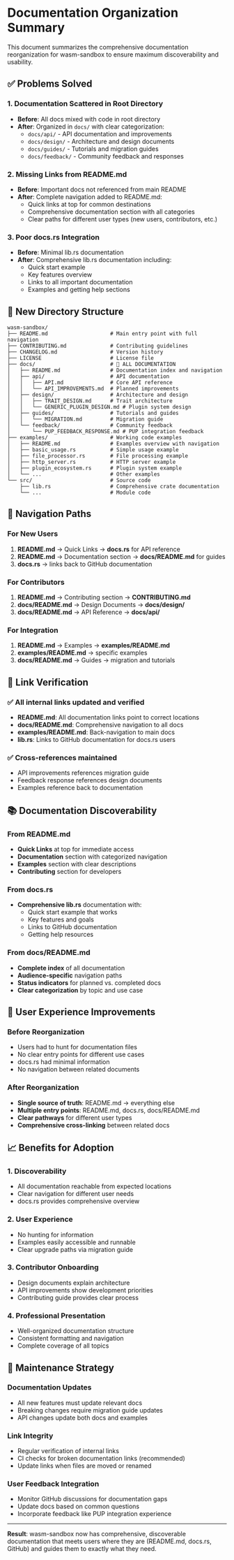 # Documentation Organization Summary

This document summarizes the comprehensive documentation reorganization for wasm-sandbox to ensure maximum discoverability and usability.

## ✅ Problems Solved

### 1. **Documentation Scattered in Root Directory**

- **Before**: All docs mixed with code in root directory
- **After**: Organized in `docs/` with clear categorization:
  - `docs/api/` - API documentation and improvements
  - `docs/design/` - Architecture and design documents
  - `docs/guides/` - Tutorials and migration guides
  - `docs/feedback/` - Community feedback and responses

### 2. **Missing Links from README.md**

- **Before**: Important docs not referenced from main README
- **After**: Complete navigation added to README.md:
  - Quick links at top for common destinations
  - Comprehensive documentation section with all categories
  - Clear paths for different user types (new users, contributors, etc.)

### 3. **Poor docs.rs Integration**

- **Before**: Minimal lib.rs documentation
- **After**: Comprehensive lib.rs documentation including:
  - Quick start example
  - Key features overview
  - Links to all important documentation
  - Examples and getting help sections

## 📁 New Directory Structure

```
wasm-sandbox/
├── README.md                    # Main entry point with full navigation
├── CONTRIBUTING.md              # Contributing guidelines
├── CHANGELOG.md                 # Version history
├── LICENSE                      # License file
├── docs/                        # 📖 ALL DOCUMENTATION
│   ├── README.md                # Documentation index and navigation
│   ├── api/                     # API documentation
│   │   ├── API.md               # Core API reference
│   │   └── API_IMPROVEMENTS.md  # Planned improvements
│   ├── design/                  # Architecture and design
│   │   ├── TRAIT_DESIGN.md      # Trait architecture
│   │   └── GENERIC_PLUGIN_DESIGN.md # Plugin system design
│   ├── guides/                  # Tutorials and guides
│   │   └── MIGRATION.md         # Migration guide
│   └── feedback/                # Community feedback
│       └── PUP_FEEDBACK_RESPONSE.md # PUP integration feedback
├── examples/                    # Working code examples
│   ├── README.md                # Examples overview with navigation
│   ├── basic_usage.rs           # Simple usage example
│   ├── file_processor.rs        # File processing example
│   ├── http_server.rs           # HTTP server example
│   ├── plugin_ecosystem.rs      # Plugin system example
│   └── ...                      # Other examples
└── src/                         # Source code
    ├── lib.rs                   # Comprehensive crate documentation
    └── ...                      # Module code
```

## 🧭 Navigation Paths

### For New Users

1. **README.md** → Quick Links → **docs.rs** for API reference
2. **README.md** → Documentation section → **docs/README.md** for guides
3. **docs.rs** → links back to GitHub documentation

### For Contributors

1. **README.md** → Contributing section → **CONTRIBUTING.md**
2. **docs/README.md** → Design Documents → **docs/design/**
3. **docs/README.md** → API Reference → **docs/api/**

### For Integration

1. **README.md** → Examples → **examples/README.md**
2. **examples/README.md** → specific examples
3. **docs/README.md** → Guides → migration and tutorials

## 🔗 Link Verification

### ✅ All internal links updated and verified

- **README.md**: All documentation links point to correct locations
- **docs/README.md**: Comprehensive navigation to all docs
- **examples/README.md**: Back-navigation to main docs
- **lib.rs**: Links to GitHub documentation for docs.rs users

### ✅ Cross-references maintained

- API improvements references migration guide
- Feedback response references design documents
- Examples reference back to documentation

## 📚 Documentation Discoverability

### From README.md

- **Quick Links** at top for immediate access
- **Documentation** section with categorized navigation
- **Examples** section with clear descriptions
- **Contributing** section for developers

### From docs.rs

- **Comprehensive lib.rs** documentation with:
  - Quick start example that works
  - Key features and goals
  - Links to GitHub documentation
  - Getting help resources

### From docs/README.md

- **Complete index** of all documentation
- **Audience-specific** navigation paths
- **Status indicators** for planned vs. completed docs
- **Clear categorization** by topic and use case

## 🎯 User Experience Improvements

### Before Reorganization

- Users had to hunt for documentation files
- No clear entry points for different use cases
- docs.rs had minimal information
- No navigation between related documents

### After Reorganization

- **Single source of truth**: README.md → everything else
- **Multiple entry points**: README.md, docs.rs, docs/README.md
- **Clear pathways** for different user types
- **Comprehensive cross-linking** between related docs

## 📈 Benefits for Adoption

### 1. **Discoverability**

- All documentation reachable from expected locations
- Clear navigation for different user needs
- docs.rs provides comprehensive overview

### 2. **User Experience**

- No hunting for information
- Examples easily accessible and runnable
- Clear upgrade paths via migration guide

### 3. **Contributor Onboarding**

- Design documents explain architecture
- API improvements show development priorities
- Contributing guide provides clear process

### 4. **Professional Presentation**

- Well-organized documentation structure
- Consistent formatting and navigation
- Complete coverage of all topics

## 🔄 Maintenance Strategy

### Documentation Updates

- All new features must update relevant docs
- Breaking changes require migration guide updates
- API changes update both docs and examples

### Link Integrity

- Regular verification of internal links
- CI checks for broken documentation links (recommended)
- Update links when files are moved or renamed

### User Feedback Integration

- Monitor GitHub discussions for documentation gaps
- Update docs based on common questions
- Incorporate feedback like PUP integration experience

---

**Result**: wasm-sandbox now has comprehensive, discoverable documentation that meets users where they are (README.md, docs.rs, GitHub) and guides them to exactly what they need.
